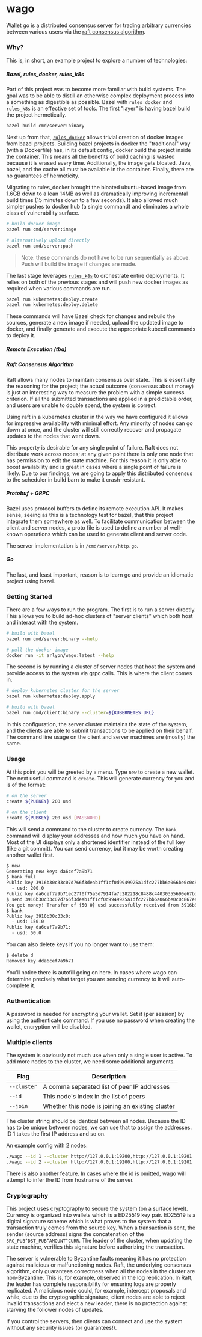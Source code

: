 # wago

Wallet go is a distributed consensus server for trading arbitrary
currencies between various users via the [raft consensus algorithm](https://raft.github.io/raft.pdf).

### Why?

This is, in short, an example project to explore a number of technologies:

##### Bazel, rules_docker, rules_k8s

Part of this project was to become more familiar with build systems. The goal
was to be able to distill an otherwise complex deployment process into a
something as digestible as possible. Bazel with `rules_docker` and `rules_k8s`
is an effective set of tools. The first "layer" is having bazel build the 
project hermetically.

```bash
bazel build cmd/server:binary
```

Next up from that, [`rules_docker`](https://github.com/bazelbuild/rules_docker) 
allows trivial creation of docker images from bazel projects. Building bazel 
projects in docker the "traditional" way (with a Dockerfile) has, in its default 
config, docker build the project inside the container. This means all the 
benefits of build caching is wasted because it is erased every time. Additionally, 
the image gets bloated. Java, bazel, and the cache all must be available in the 
container. Finally, there are no guarantees of hermeticity.

Migrating to rules_docker brought the bloated ubuntu-based image from 1.6GB
down to a lean 14MB as well as dramatically improving incremental build times
(15 minutes down to a few seconds). It also allowed much simpler pushes to 
docker hub (a single command) and eliminates a whole class of vulnerability
surface.

```bash
# build docker image
bazel run cmd/server:image

# alternatively upload directly
bazel run cmd/server:push
```

> Note: these commands do not have to be run sequentially as above. 
> Push will build the image if changes are made.

The last stage leverages [`rules_k8s`](https://github.com/bazelbuild/rules_k8s) 
to orchestrate entire deployments. It relies on both of the previous stages and 
will push new docker images as required when various commands are run.

```bash
bazel run kubernetes:deploy.create
bazel run kubernetes:deploy.delete
```

These commands will have Bazel check for changes and rebuild the sources, generate
a new image if needed, upload the updated image to docker, and finally generate and
execute the appropriate kubectl commands to deploy it.

##### Remote Execution (tba)

##### Raft Consensus Algorithm

Raft allows many nodes to maintain consensus over state. This is essentially the
reasoning for the project; the actual outcome (consensus about money) is just an 
interesting way to measure the problem with a simple success criterion. 
If all the submitted transactions are applied in a predictable order, and users 
are unable to double spend, the system is correct.

Using raft in a kubernetes cluster in the way we have configured it allows for
impressive availability with minimal effort. Any minority of nodes can go down
at once, and the cluster will still correctly recover and propagate updates to
the nodes that went down.

This property is desirable for any single point of failure. Raft does not 
distribute work across nodes; at any given point there is only one node that has
permission to edit the state machine. For this reason it is only able to boost
availability and is great in cases where a single point of failure is likely.
Due to our findings, we are going to apply this distributed consensus to the
scheduler in build barn to make it crash-resistant. 

##### Protobuf + GRPC

Bazel uses protocol buffers to define its remote execution API. It makes sense,
seeing as this is a technology test for bazel, that this project integrate them 
somewhere as well. To facilitate communication between the client and server
nodes, a proto file is used to define a number of well-known operations which
can be used to generate client and server code.

The server implementation is in `/cmd/server/http.go`.

##### Go

The last, and least important, reason is to learn go and provide an idiomatic
project using bazel.

### Getting Started

There are a few ways to run the program. The first is to run a server directly.
This allows you to build ad-hoc clusters of "server clients" which both host and
interact with the system.

```bash
# build with bazel
bazel run cmd/server:binary --help

# pull the docker image
docker run -it arlyon/wago:latest --help
```

The second is by running a cluster of server nodes that host the system and 
provide access to the system via grpc calls. This is where the client comes in.

```bash
# deploy kubernetes cluster for the server
bazel run kubernetes:deploy.apply

# build with bazel
bazel run cmd/client:binary --cluster=${KUBERNETES_URL}
```

In this configuration, the server cluster maintains the state of the system,
and the clients are able to submit transactions to be applied on their behalf.
The command line usage on the client and server machines are (mostly) the same.

### Usage

At this point you will be greeted by a menu. Type `new` to create a new
wallet. The next useful command is `create`. This will generate currency
for you and is of the format:

```bash
# on the server
create ${PUBKEY} 200 usd

# on the client
create ${PUBKEY} 200 usd [PASSWORD]
```

This will send a command to the cluster to create currency. The `bank` command 
will display your addresses and how much you have on hand. Most of the UI displays 
only a shortened identifier instead of the full key (like a git commit).
You can send currency, but it may be worth creating another wallet first.

```bash
$ new
Generating new key: da6cef7a9b71
$ bank full
Public key 3916b30c33c07d766f3deab1ff1cf0d9949925a1dfc277bb6a066be0c0c867ea:
  - usd: 200.0
Public key da6cef7a9b71ec27f0f75a5d7914fa7c282218c8488c44030355690e67bd5fa9: no currency
$ send 3916b30c33c07d766f3deab1ff1cf0d9949925a1dfc277bb6a066be0c0c867ea da6cef7a9b71ec27f0f75a5d7914fa7c282218c8488c44030355690e67bd5fa9 50 usd
You got money! Transfer of {50 0} usd successfully received from 3916b30c33c07d766f3deab1ff1cf0d9949925a1dfc277bb6a066be0c0c867ea
$ bank
Public key 3916b30c33c0:
  - usd: 150.0
Public key da6cef7a9b71:
  - usd: 50.0
```

You can also delete keys if you no longer want to use them:

```bash
$ delete d
Removed key dda6cef7a9b71
```

You'll notice there is autofill going on here. In cases where wago
can determine precisely what target you are sending currency to
it will auto-complete it.

### Authentication

A password is needed for encrypting your wallet. Set it (per session) by using the
authenticate command. If you use no password when creating the wallet, encryption
will be disabled.

### Multiple clients

The system is obviously not much use when only a single user
is active. To add more nodes to the cluster, we need some additional
arguments. 

| Flag | Description |
| ---- | ----------- |
| `--cluster` | A comma separated list of peer IP addresses
| `--id`      |      This node's index in the list of peers
| `--join`    |    Whether this node is joining an existing cluster

The cluster string should be identical between all nodes.
Because the ID has to be unique between nodes, we can use that
to assign the addresses. ID 1 takes the first IP address and so on.

An example config with 2 nodes:

```bash
./wago --id 1 --cluster http://127.0.0.1:19200,http://127.0.0.1:19201
./wago --id 2 --cluster http://127.0.0.1:19200,http://127.0.0.1:19201
```

There is also another feature. In cases where the id is omitted, wago
will attempt to infer the ID from hostname of the server.

### Cryptography

This project uses cryptography to secure the system (on a surface level).
Currency is organized into wallets which is a ED25519 key pair. ED25519
is a digital signature scheme which is what proves to the system that a
transaction truly comes from the source key. When a transaction is sent,
the sender (source address) signs the concatenation of the 
`SRC_PUB^DST_PUB^AMOUNT^CURR`. The leader of the cluster, when updating
the state machine, verifies this signature before authorizing the 
transaction.

The server is vulnerable to Byzantine faults meaning it has no protection
against malicious or malfunctioning nodes. Raft, the underlying consensus
algorithm, only guarantees correctness when all the nodes in the cluster
are non-Byzantine. This is, for example, observed in the log replication.
In Raft, the leader has complete responsibility for ensuring logs are
properly replicated. A malicious node could, for example, intercept
proposals and while, due to the cryptographic signature, client nodes
are able to reject invalid transactions and elect a new leader, there
is no protection against starving the follower nodes of updates.

If you control the servers, then clients can connect and use the system
without any security issues (or guarantees!).